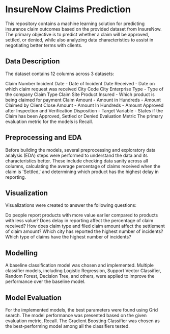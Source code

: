 # InsureNow Claims Prediction
This repository contains a machine learning solution for predicting insurance claim outcomes based on the provided dataset from InsureNow. The primary objective is to predict whether a claim will be approved, settled, or denied, while also analyzing data characteristics to assist in negotiating better terms with clients.

## Data Description
The dataset contains 12 columns across 3 datasets:

Claim Number
Incident Date - Date of Incident
Date Received - Date on which claim request was received
City Code
City
Enterprise Type - Type of the company
Claim Type
Claim Site
Product Insured - Which product is being claimed for payment
Claim Amount - Amount in Hundreds - Amount Claimed by Client
Close Amount - Amount In Hundreds - Amount Approved after Inspection and Verification
Disposition - Target Variable - States if the Claim has been Approved, Settled or Denied
Evaluation Metric
The primary evaluation metric for the models is Recall.

## Preprocessing and EDA
Before building the models, several preprocessing and exploratory data analysis (EDA) steps were performed to understand the data and its characteristics better. These include checking data sanity across all columns, calculating the average percentage of claims received when the claim is 'Settled,' and determining which product has the highest delay in reporting.

## Visualization
Visualizations were created to answer the following questions:

Do people report products with more value earlier compared to products with less value?
Does delay in reporting affect the percentage of claim received?
How does claim type and filed claim amount affect the settlement of claim amount?
Which city has reported the highest number of incidents?
Which type of claims have the highest number of incidents?

## Modelling
A baseline classification model was chosen and implemented.
Multiple classifier models, including Logistic Regression, Support Vector Classifier, Random Forest, Decision Tree, and others, were applied to improve the performance over the baseline model.

## Model Evaluation
For the implemented models, the best parameters were found using Grid search. The model performance was presented based on the given evaluation metric, Recall. The Gradient Boosting Classifier was chosen as the best-performing model among all the classifiers tested.
